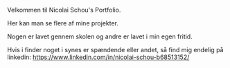 Velkommen til Nicolai Schou's Portfolio.

Her kan man se flere af mine projekter.

Nogen er lavet gennem skolen og andre er lavet i min egen fritid.

Hvis i finder noget i synes er spændende eller andet, så find mig endelig på linkedin: https://www.linkedin.com/in/nicolai-schou-b68513152/


